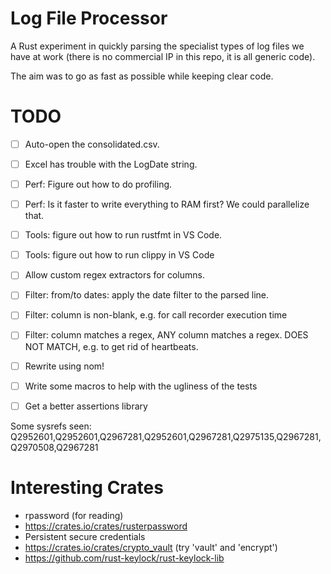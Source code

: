 # Log File Processor

A Rust experiment in quickly parsing the specialist types of log files
we have at work (there is no commercial IP in this repo, it is all generic
code).

The aim was to go as fast as possible while keeping clear code.


# TODO
* [ ] Auto-open the consolidated.csv.
* [ ] Excel has trouble with the LogDate string.
* [ ] Perf: Figure out how to do profiling.
* [ ] Perf: Is it faster to write everything to RAM first? We could parallelize that.
* [ ] Tools: figure out how to run rustfmt in VS Code.
* [ ] Tools: figure out how to run clippy in VS Code
* [ ] Allow custom regex extractors for columns.
* [ ] Filter: from/to dates: apply the date filter to the parsed line.
* [ ] Filter: column is non-blank, e.g. for call recorder execution time
* [ ] Filter: column matches a regex, ANY column matches a regex. DOES NOT MATCH, e.g. to get rid of heartbeats.
* [ ] Rewrite using nom!
* [ ] Write some macros to help with the ugliness of the tests
* [ ] Get a better assertions library


Some sysrefs seen:
Q2952601,Q2952601,Q2967281,Q2952601,Q2967281,Q2975135,Q2967281,Q2970508,Q2967281


# Interesting Crates
* rpassword (for reading)
* https://crates.io/crates/rusterpassword
* Persistent secure credentials
* https://crates.io/crates/crypto_vault (try 'vault' and 'encrypt')
* https://github.com/rust-keylock/rust-keylock-lib

